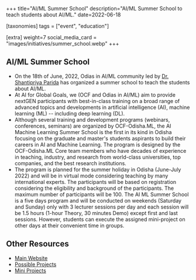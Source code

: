 +++
title="AI/ML Summer School"
description="AI/ML Summer School to teach students about AI/ML."
date=2022-06-18

[taxonomies]
tags = ["event", "education"]

[extra]
weight=7
social_media_card = "images/initiatives/summer_school.webp"
+++

## AI/ML Summer School

- On the 18th of June, 2022, Odias in AI/ML community led by [Dr. Shantipriya Parida](https://www.linkedin.com/in/shantipriya-parida-9781a9127/) has organized a summer school to teach the students about AI/ML.
- At AI for Global Goals, we (OCF and Odias in AI/ML) aim to provide nextGEN participants with best-in-class training on a broad range of advanced topics and developments in artificial intelligence (AI), machine learning (ML) -- including deep learning (DL).
- Although several training and development programs (webinars, conferences, seminars) are organized by OCF-Odisha.ML, the AI Machine Learning Summer School is the first in its kind in Odisha focusing on the graduate and master's students aspirants to build their careers in AI and Machine Learning. The program is designed by the OCF-Odisha.ML Core team members who have decades of experience in teaching, industry, and research from world-class universities, top companies, and the best research institutions.
- The program is planned for the summer holiday in Odisha (June-July 2022) and will be in virtual mode considering teaching by many international experts. The participants will be based on registration considering the eligibility and background of the participants. The maximum number of participants will be 100. The AI ML Summer School is a five days program and will be conducted on weekends (Saturday and Sunday) only with 3 lecturer sessions per day and each session will be 1.5 hours (1-hour Theory, 30 minutes Demo) except first and last sessions. However, students can execute the assigned mini-project on other days at their convenient time in groups.

## Other Resources

- [Main Website](https://sites.google.com/view/ocfodishaml-school)
- [Possible Projects](https://odianlp.github.io/possible_projects/)
- [Mini Projects](https://odisha-ml.github.io/OdishaMLSchool/)
